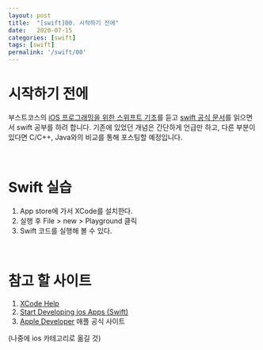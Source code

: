 ```yaml
---
layout: post
title:  "[swift]00. 시작하기 전에"
date:   2020-07-15
categories: [swift]
tags: [swift]
permalink: '/swift/00'
---
```


# 시작하기 전에

부스트코스의 <a href="www.edwith.org/boostcamp_ios" target="_blank">iOS 프로그래밍을 위한 스위프트 기초</a>를 듣고 <a href="www.swift.org" target="_blank">swift 공식 문서</a>를 읽으면서 swift 공부를 하려 합니다. 기존에 있었던 개념은 간단하게 언급만 하고, 다른 부분이 있다면 C/C++, Java와의 비교를 통해 포스팅할 예정입니다.

<br>

# Swift 실습

1. App store에 가서 XCode를 설치한다.
2. 실행 후 File > new > Playground 클릭
3. Swift 코드를 실행해 볼 수 있다.

<br>

# 참고 할 사이트 
1. [XCode Help](https://help.apple.com/xcode/mac/8.0/#/devc8c2a6be1)
2. [Start Developing ios Apps (Swift)](https://developer.apple.com/library/archive/referencelibrary/GettingStarted/DevelopiOSAppsSwift/BuildABasicUI.html#//apple_ref/doc/uid/TP40015214-CH5-SW1)
3. [Apple Developer](https://developer.apple.com) 애플 공식 사이트

(나중에 ios 카테고리로 옮길 것)